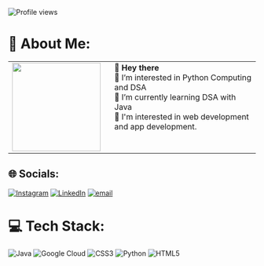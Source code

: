 ![Profile views](https://visitor-badge.laobi.icu/badge?page_id=anshika-ux)
# 💫 About Me:
<table>
  <tr>
    <td>
      <img src="https://media3.giphy.com/media/v1.Y2lkPTc5MGI3NjExeDMzcWJkbDFyZWRjdHc1aW16OWQzNTdtNmx1Njg4c3JhMWFvZ2h1cSZlcD12MV9pbnRlcm5hbF9naWZfYnlfaWQmY3Q9Zw/JqmupuTVZYaQX5s094/giphy.gif" width="180" />
    </td>
    <td style="vertical-align: top; padding-left: 20px;">
      <b>👋 Hey there </b><br>
      👀 I’m interested in Python Computing and DSA<br>
      🌱 I’m currently learning DSA with Java<br>
      🎯 I'm interested in web development and app development.<br>
    </td>
  </tr>
</table>



## 🌐 Socials:
[![Instagram](https://img.shields.io/badge/Instagram-%23E4405F.svg?logo=Instagram&logoColor=white)](https://instagram.com/anshika._013) [![LinkedIn](https://img.shields.io/badge/LinkedIn-%230077B5.svg?logo=linkedin&logoColor=white)](https://linkedin.com/in/anshika-tripathi) [![email](https://img.shields.io/badge/Email-D14836?logo=gmail&logoColor=white)](mailto:ansh.t.00133@gmail.com) 

# 💻 Tech Stack:
![Java](https://img.shields.io/badge/java-%23ED8B00.svg?style=flat&logo=openjdk&logoColor=white) ![Google Cloud](https://img.shields.io/badge/GoogleCloud-%234285F4.svg?style=flat&logo=google-cloud&logoColor=white) ![CSS3](https://img.shields.io/badge/css3-%231572B6.svg?style=flat&logo=css3&logoColor=white) ![Python](https://img.shields.io/badge/python-3670A0?style=flat&logo=python&logoColor=ffdd54) ![HTML5](https://img.shields.io/badge/html5-%23E34F26.svg?style=flat&logo=html5&logoColor=white)
